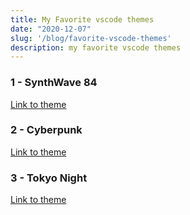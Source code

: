 ```yaml
---
title: My Favorite vscode themes
date: "2020-12-07"
slug: '/blog/favorite-vscode-themes'
description: my favorite vscode themes
---
```


### 1 -  SynthWave 84 

<a href="https://marketplace.visualstudio.com/items?itemName=RobbOwen.synthwave-vscode" target="_blank" referrer="noopener norefferer">Link to theme <a/>







### 2 - Cyberpunk 

<a href="https://marketplace.visualstudio.com/items?itemName=max-SS.cyberpunk" target="_blank" referrer="noopener norefferer">Link to theme</a> 


<!-- ![cyberpunk vs code theme](./cyberpunk.jpg) -->



### 3 - Tokyo Night 
<a href="https://marketplace.visualstudio.com/items?itemName=enkia.tokyo-night" target="_blank" referrer="noopener norefferer">Link to theme</a> 


<!-- ![tokyo night vscode theme](./tokyo-night.jpg) -->
